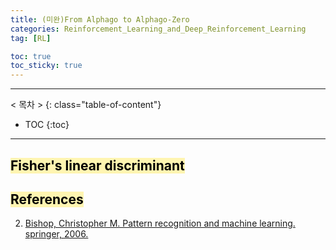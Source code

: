 ```yaml
---
title: (미완)From Alphago to Alphago-Zero
categories: Reinforcement_Learning_and_Deep_Reinforcement_Learning
tag: [RL]

toc: true
toc_sticky: true
---
```


---
< 목차 >
{: class="table-of-content"}
* TOC
{:toc}
---


## <mark style='background-color: #fff5b1'> Fisher's linear discriminant </mark>

## <mark style='background-color: #fff5b1'> References </mark>

2. [Bishop, Christopher M. Pattern recognition and machine learning. springer, 2006.](https://www.microsoft.com/en-us/research/people/cmbishop/prml-book/)


